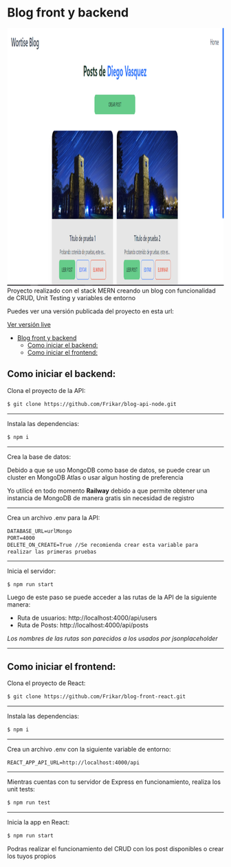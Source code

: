 # Blog front y backend
<img height="600" src="https://raw.githubusercontent.com/Frikar/blog-front-react/main/banner.png"/>
Proyecto realizado con el stack MERN creando un blog con funcionalidad de CRUD, Unit Testing y variables de entorno

Puedes ver una versión publicada del proyecto en esta url:

[Ver versión live](https://blog-front-react-dev.up.railway.app/)

<!-- TOC -->
* [Blog front y backend](#blog-front-y-backend)
  * [Como iniciar el backend:](#como-iniciar-el-backend)
  * [Como iniciar el frontend:](#como-iniciar-el-frontend)
<!-- TOC -->

## Como iniciar el backend:

Clona el proyecto de la API:
```bash
$ git clone https://github.com/Frikar/blog-api-node.git
```
---

Instala las dependencias:
```bash  
$ npm i
```
---

Crea la base de datos:

Debido a que se uso MongoDB como base de datos, se puede crear un cluster en MongoDB Atlas o usar algun hosting de preferencia

Yo utilicé en todo momento **Railway** debido a que permite obtener una instancia de MongoDB de manera gratis sin necesidad de registro

---

Crea un archivo .env para la API:
```
DATABASE_URL=urlMongo
PORT=4000
DELETE_ON_CREATE=True //Se recomienda crear esta variable para realizar las primeras pruebas
```
---

Inicia el servidor:
```bash
$ npm run start
```
Luego de este paso se puede acceder a las rutas de la API de la siguiente manera:

- Ruta de usuarios: http://localhost:4000/api/users
- Ruta de Posts: http://localhost:4000/api/posts

*Los nombres de las rutas son parecidos a los usados por jsonplaceholder*

---

## Como iniciar el frontend:

Clona el proyecto de React:
```bash
$ git clone https://github.com/Frikar/blog-front-react.git
```
---

Instala las dependencias:
```bash  
$ npm i
```
---

Crea un archivo .env con la siguiente variable de entorno:
```
REACT_APP_API_URL=http://localhost:4000/api
```
---
Mientras cuentas con tu servidor de Express en funcionamiento, realiza los unit tests:
```bash  
$ npm run test
```
---
Inicia la app en React:
```bash
$ npm run start
```
Podras realizar el funcionamiento del CRUD con los post disponibles o crear los tuyos propios

